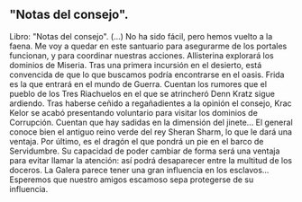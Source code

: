 ## "Notas del consejo".
Libro: "Notas del consejo".
(...)
No ha sido fácil, pero hemos vuelto a la faena. Me voy a quedar en este santuario para asegurarme de los portales funcionan, y para coordinar nuestras acciones.
Allisterina explorará los dominios de Miseria. Tras una primera incursión en el desierto, está convencida de que lo que buscamos podría encontrarse en el oasis.
Frida es la que entrará en el mundo de Guerra. Cuentan los rumores que el pueblo de los Tres Riachuelos en el que se atrincheró Denn Kratz sigue ardiendo.
Tras haberse ceñido a regañadientes a la opinión el consejo, Krac Kelor se acabó presentando voluntario para visitar los dominios de Corrupción. Cuentan que hay sadidas en la dimensión del jinete... El general conoce bien el antiguo reino verde del rey Sheran Sharm, lo que le dará una ventaja.
Por último, es el dragón el que pondrá un pie en el barco de Servidumbre. Su capacidad de poder cambiar de forma será una ventaja para evitar llamar la atención: así podrá desaparecer entre la multitud de los doceros. La Galera parece tener una gran influencia en los esclavos... Esperemos que nuestro amigos escamoso sepa protegerse de su influencia.